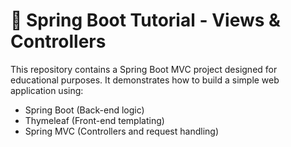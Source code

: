# 🚀 Spring Boot Tutorial - Views & Controllers
This repository contains a Spring Boot MVC project designed for educational purposes. It demonstrates how to build a simple web application using:

- Spring Boot (Back-end logic)
- Thymeleaf (Front-end templating)
- Spring MVC (Controllers and request handling)
